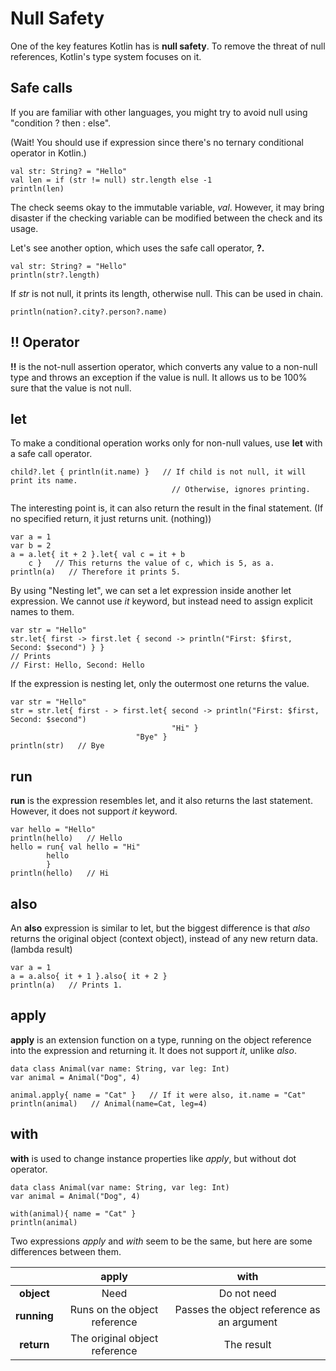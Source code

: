 # Null Safety
One of the key features Kotlin has is **null safety**. To remove the threat of null references, Kotlin's type system focuses on it.

## Safe calls
If you are familiar with other languages, you might try to avoid null using "condition ? then : else".

(Wait! You should use if expression since there's no ternary conditional operator in Kotlin.)

    val str: String? = "Hello"
    val len = if (str != null) str.length else -1
    println(len)

The check seems okay to the immutable variable, *val*. However, it may bring disaster if the checking variable can be modified between the check and its usage.

Let's see another option, which uses the safe call operator, **?.**

    val str: String? = "Hello"
    println(str?.length)

If *str* is not null, it prints its length, otherwise null. This can be used in chain.

    println(nation?.city?.person?.name)

## !! Operator
**!!** is the not-null assertion operator, which converts any value to a non-null type and throws an exception if the value is null. It allows us to be 100% sure that the value is not null.

## let
To make a conditional operation works only for non-null values, use **let** with a safe call operator.

    child?.let { println(it.name) }   // If child is not null, it will print its name.
                                        // Otherwise, ignores printing.
                                        
The interesting point is, it can also return the result in the final statement. (If no specified return, it just returns unit. (nothing))

    var a = 1
    var b = 2
    a = a.let{ it + 2 }.let{ val c = it + b
        c }   // This returns the value of c, which is 5, as a.
    println(a)   // Therefore it prints 5.

By using "Nesting let", we can set a let expression inside another let expression. We cannot use *it* keyword, but instead need to assign explicit names to them.

    var str = "Hello"
    str.let{ first -> first.let { second -> println("First: $first, Second: $second") } }
    // Prints
    // First: Hello, Second: Hello

If the expression is nesting let, only the outermost one returns the value.

    var str = "Hello"
    str = str.let{ first - > first.let{ second -> println("First: $first, Second: $second")
                                        "Hi" }
                                "Bye" }
    println(str)   // Bye                                
                                
## run
**run** is the expression resembles let, and it also returns the last statement. However, it does not support *it* keyword.

    var hello = "Hello"
    println(hello)   // Hello
    hello = run{ val hello = "Hi"
            hello
            }
    println(hello)   // Hi

## also
An **also** expression is similar to let, but the biggest difference is that *also* returns the original object (context object), instead of any new return data. (lambda result)

    var a = 1
    a = a.also{ it + 1 }.also{ it + 2 }
    println(a)   // Prints 1.

## apply
**apply** is an extension function on a type, running on the object reference into the expression and returning it. It does not support *it*, unlike *also*.

    data class Animal(var name: String, var leg: Int)
    var animal = Animal("Dog", 4)
    
    animal.apply{ name = "Cat" }   // If it were also, it.name = "Cat"
    println(animal)   // Animal(name=Cat, leg=4)

## with
**with** is used to change instance properties like *apply*, but without dot operator.

    data class Animal(var name: String, var leg: Int)
    var animal = Animal("Dog", 4)
    
    with(animal){ name = "Cat" }
    println(animal)

Two expressions *apply* and *with* seem to be the same, but here are some differences between them.

| | apply | with |
| :-: | :-: | :-: |
| **object** | Need | Do not need |
| **running** | Runs on the object reference | Passes the object reference as an argument |
| **return** | The original object reference | The result |
